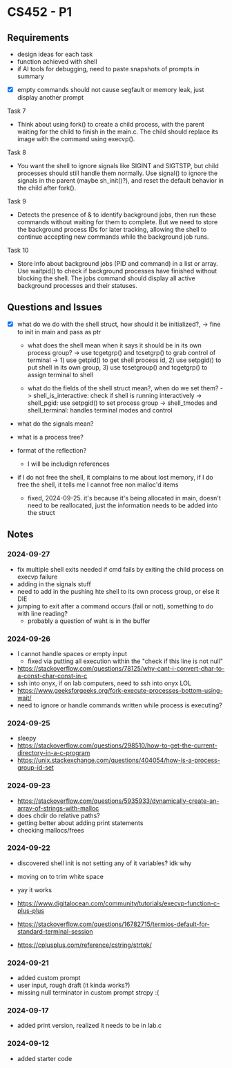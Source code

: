 # CS452 - P1

## Requirements
* design ideas for each task
* function achieved with shell
* if AI tools for debugging, need to paste snapshots of prompts in summary

- [X] empty commands should not cause segfault or memory leak, just display another prompt

Task 7
* Think about using fork() to create a child process, with the parent waiting for the child to finish in the main.c. The child should replace its image with the command using execvp().

Task 8
* You want the shell to ignore signals like SIGINT and SIGTSTP, but child processes should still handle them normally. Use signal() to ignore the signals in the parent (maybe sh_init()?), and reset the default behavior in the child after fork().

Task 9
* Detects the presence of & to identify background jobs, then run these commands without waiting for them to complete. But we need to store the background process IDs for later tracking, allowing the shell to continue accepting new commands while the background job runs.

Task 10
* Store info about background jobs (PID and command) in a list or array. Use waitpid() to check if background processes have finished without blocking the shell. The jobs command should display all active background processes and their statuses.

## Questions and Issues
- [X] what do we do with the shell struct, how should it be initialized?,
  -> fine to init in main and pass as ptr

  * what does the shell mean when it says it should be in its own process group?
    -> use tcgetgrp() and tcsetgrp() to grab control of terminal
    -> 1) use getpid() to get shell process id, 2) use setpgid() to put shell in its own group, 3) use tcsetgroup() and tcgetgrp() to assign terminal to shell

  * what do the fields of the shell struct mean?, when do we set them?
    -> shell_is_interactive: check if shell is running interactively
    -> shell_pgid: use setpgid() to set process group
    -> shell_tmodes and shell_terminal: handles terminal modes and control

* what do the signals mean?
* what is a process tree?

* format of the reflection?
  * I will be includign references

* if I do not free the shell, it complains to me about lost memory, if I do free the shell, it tells me I cannot free non malloc'd items
  * fixed, 2024-09-25. it's because it's being allocated in main, doesn't need to be reallocated, just the information needs to be added into the struct

## Notes

### 2024-09-27
* fix multiple shell exits needed if cmd fails by exiting the child process on execvp failure
* adding in the signals stuff
* need to add in the pushing hte shell to its own process group, or else it DIE
* jumping to exit after a command occurs (fail or not), something to do with line reading?
  * probably a question of waht is in the buffer

### 2024-09-26
* I cannot handle spaces or empty input
  * fixed via putting all execution within the "check if this line is not null"
* https://stackoverflow.com/questions/78125/why-cant-i-convert-char-to-a-const-char-const-in-c
* ssh into onyx, if on lab computers, need to ssh into onyx LOL
* https://www.geeksforgeeks.org/fork-execute-processes-bottom-using-wait/
* need to ignore or handle commands written while process is executing?

### 2024-09-25
* sleepy
* https://stackoverflow.com/questions/298510/how-to-get-the-current-directory-in-a-c-program
* https://unix.stackexchange.com/questions/404054/how-is-a-process-group-id-set

### 2024-09-23
* https://stackoverflow.com/questions/5935933/dynamically-create-an-array-of-strings-with-malloc
* does chdir do relative paths?
* getting better about adding print statements
* checking mallocs/frees

### 2024-09-22
* discovered shell init is not setting any of it variables? idk why
* moving on to trim white space

* yay it works
* https://www.digitalocean.com/community/tutorials/execvp-function-c-plus-plus
* https://stackoverflow.com/questions/16782715/termios-default-for-standard-terminal-session
* https://cplusplus.com/reference/cstring/strtok/

### 2024-09-21
* added custom prompt
* user input, rough draft (it kinda works?)
* missing null terminator in custom prompt strcpy :(

### 2024-09-17
* added print version, realized it needs to be in lab.c

### 2024-09-12
* added starter code
